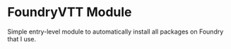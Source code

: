 # FoundryVTT Module

Simple entry-level module to automatically install all packages on Foundry that I use.
